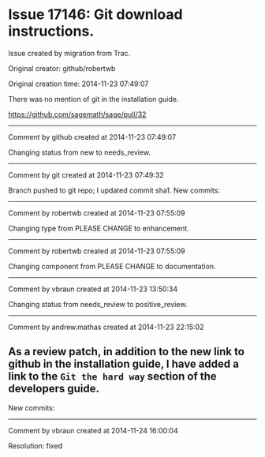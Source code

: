 # Issue 17146: Git download instructions.

Issue created by migration from Trac.

Original creator: github/robertwb

Original creation time: 2014-11-23 07:49:07

There was no mention of git in the installation guide.

https://github.com/sagemath/sage/pull/32


---

Comment by github created at 2014-11-23 07:49:07

Changing status from new to needs_review.


---

Comment by git created at 2014-11-23 07:49:32

Branch pushed to git repo; I updated commit sha1. New commits:


---

Comment by robertwb created at 2014-11-23 07:55:09

Changing type from PLEASE CHANGE to enhancement.


---

Comment by robertwb created at 2014-11-23 07:55:09

Changing component from PLEASE CHANGE to documentation.


---

Comment by vbraun created at 2014-11-23 13:50:34

Changing status from needs_review to positive_review.


---

Comment by andrew.mathas created at 2014-11-23 22:15:02

As a review patch, in addition to the new link to github in the installation guide, I have added a link to the `Git the hard way` section of the developers guide.
----
New commits:


---

Comment by vbraun created at 2014-11-24 16:00:04

Resolution: fixed
